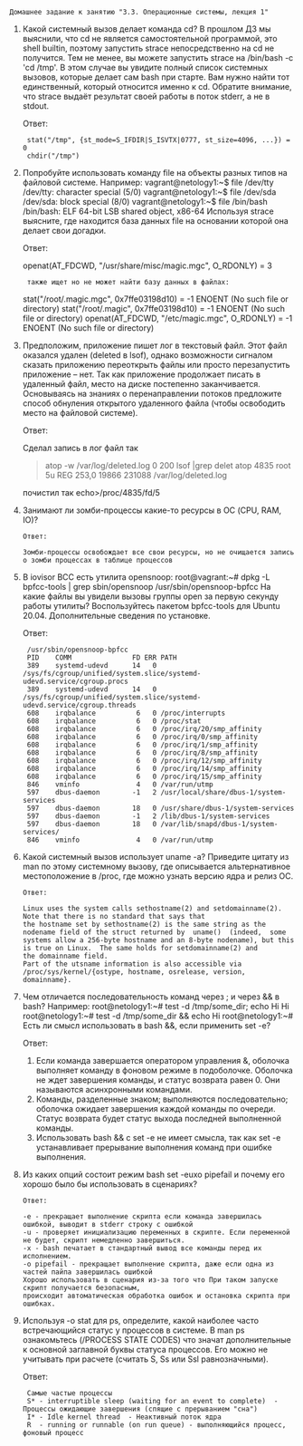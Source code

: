 	Домашнее задание к занятию "3.3. Операционные системы, лекция 1"

1. Какой системный вызов делает команда cd? В прошлом ДЗ мы выяснили, 
что cd не является самостоятельной программой, это shell builtin, 
поэтому запустить strace непосредственно на cd не получится. 
Тем не менее, вы можете запустить strace на /bin/bash -c 'cd /tmp'. 
В этом случае вы увидите полный список системных вызовов, которые делает сам bash при старте. 
Вам нужно найти тот единственный, который относится именно к cd. Обратите внимание, 
что strace выдаёт результат своей работы в поток stderr, а не в stdout.

	Ответ:
	
		stat("/tmp", {st_mode=S_IFDIR|S_ISVTX|0777, st_size=4096, ...}) = 0
		chdir("/tmp")
	
2. Попробуйте использовать команду file на объекты разных типов на файловой системе. Например:
vagrant@netology1:~$ file /dev/tty
/dev/tty: character special (5/0)
vagrant@netology1:~$ file /dev/sda
/dev/sda: block special (8/0)
vagrant@netology1:~$ file /bin/bash
/bin/bash: ELF 64-bit LSB shared object, x86-64
Используя strace выясните, где находится база данных file на основании которой она делает свои догадки.

	Ответ:
	
	openat(AT_FDCWD, "/usr/share/misc/magic.mgc", O_RDONLY) = 3
	
        также ищет но не может найти базу данных в файлах:
	stat("/root/.magic.mgc", 0x7ffe03198d10) = -1 ENOENT (No such file or directory)
	stat("/root/.magic", 0x7ffe03198d10)    = -1 ENOENT (No such file or directory)
	openat(AT_FDCWD, "/etc/magic.mgc", O_RDONLY) = -1 ENOENT (No such file or directory)
	
3. Предположим, приложение пишет лог в текстовый файл. Этот файл оказался удален (deleted в lsof), 
однако возможности сигналом сказать приложению переоткрыть файлы или просто перезапустить приложение – нет. 
Так как приложение продолжает писать в удаленный файл, место на диске постепенно заканчивается. 
Основываясь на знаниях о перенаправлении потоков предложите способ обнуления открытого удаленного файла (чтобы освободить место на файловой системе).

	Ответ:
	
	 Сделал запись в лог файл так 	
	 >atop -w /var/log/deleted.log 0 200
	lsof |grep delet
	atop      4835                          root    5u      REG              253,0    19866     231088 /var/log/deleted.log
	
	  почистил так
	echo>/proc/4835/fd/5
	
4. Занимают ли зомби-процессы какие-то ресурсы в ОС (CPU, RAM, IO)?

       Ответ: 
       
       Зомби-процессы освобождает все свои ресурсы, но не очищается запись о зомби процессах в таблице процессов
	
5. В iovisor BCC есть утилита opensnoop:
root@vagrant:~# dpkg -L bpfcc-tools | grep sbin/opensnoop
/usr/sbin/opensnoop-bpfcc
На какие файлы вы увидели вызовы группы open за первую секунду работы утилиты? 
Воспользуйтесь пакетом bpfcc-tools для Ubuntu 20.04. Дополнительные сведения по установке.

	Ответ:
	
		/usr/sbin/opensnoop-bpfcc
		PID    COMM               FD ERR PATH
		389    systemd-udevd      14   0 /sys/fs/cgroup/unified/system.slice/systemd-udevd.service/cgroup.procs
		389    systemd-udevd      14   0 /sys/fs/cgroup/unified/system.slice/systemd-udevd.service/cgroup.threads
		608    irqbalance          6   0 /proc/interrupts
		608    irqbalance          6   0 /proc/stat
		608    irqbalance          6   0 /proc/irq/20/smp_affinity
		608    irqbalance          6   0 /proc/irq/0/smp_affinity
		608    irqbalance          6   0 /proc/irq/1/smp_affinity
		608    irqbalance          6   0 /proc/irq/8/smp_affinity
		608    irqbalance          6   0 /proc/irq/12/smp_affinity
		608    irqbalance          6   0 /proc/irq/14/smp_affinity
		608    irqbalance          6   0 /proc/irq/15/smp_affinity
		846    vminfo              4   0 /var/run/utmp
		597    dbus-daemon        -1   2 /usr/local/share/dbus-1/system-services
		597    dbus-daemon        18   0 /usr/share/dbus-1/system-services
		597    dbus-daemon        -1   2 /lib/dbus-1/system-services
		597    dbus-daemon        18   0 /var/lib/snapd/dbus-1/system-services/
		846    vminfo              4   0 /var/run/utmp	

6. Какой системный вызов использует uname -a? Приведите цитату из man по этому системному вызову, где описывается альтернативное местоположение в /proc, где можно узнать версию ядра и релиз ОС.

       Ответ:
       
       Linux uses the system calls sethostname(2) and setdomainname(2).  Note that there is no standard that says that
       the hostname set by sethostname(2) is the same string as the nodename field of the struct returned by  uname()  (indeed,  some
       systems allow a 256-byte hostname and an 8-byte nodename), but this is true on Linux.  The same holds for setdomainname(2) and
       the domainname field.
       Part of the utsname information is also accessible via /proc/sys/kernel/{ostype, hostname, osrelease, version, domainname}.

7. Чем отличается последовательность команд через ; и через && в bash? Например:
root@netology1:~# test -d /tmp/some_dir; echo Hi
Hi
root@netology1:~# test -d /tmp/some_dir && echo Hi
root@netology1:~#
Есть ли смысл использовать в bash &&, если применить set -e?

	Ответ:
	
	1. Если команда завершается оператором управления &, оболочка выполняет команду в фоновом режиме в подоболочке.
		Оболочка не ждет завершения команды, и статус возврата равен 0. Они называются асинхронными командами.
	2. Команды, разделенные знаком; выполняются последовательно; оболочка ожидает завершения каждой команды по очереди. 
		Статус возврата будет статус выхода последней выполненной команды.
	3. Использовать bash && c set -e не имеет смысла, так как set -e устанавливает прерывание выполнения команд при ошибке выполнения.
	
8. Из каких опций состоит режим bash set -euxo pipefail и почему его хорошо было бы использовать в сценариях?

       Ответ:
       
       -e - прекращает выполнение скрипта если команда завершилась ошибкой, выводит в stderr строку с ошибкой
       -u - проверяет инициализацию переменных в скрипте. Если переменной не будет, скрипт немедленно завершиться.
       -x - bash печатает в стандартный вывод все команды перед их исполнением.
       -o pipefail - прекращает выполнение скрипта, даже если одна из частей пайпа завершилась ошибкой
       Хорошо использовать в сценария из-за того что При таком запуске скрипт получается безопасным, 
       происходит автоматическая обработка ошибок и остановка скрипта при ошибках.

9. Используя -o stat для ps, определите, какой наиболее часто встречающийся статус у процессов в системе. 
В man ps ознакомьтесь (/PROCESS STATE CODES) что значат дополнительные к основной заглавной буквы статуса процессов. 
Его можно не учитывать при расчете (считать S, Ss или Ssl равнозначными).

	Ответ:
	
		Самые частые процессы
		S* - interruptible sleep (waiting for an event to complete)  - Процессы ожидающие завершения (спящие с прерыванием "сна")
		I* - Idle kernel thread  - Неактивный поток ядра
		R  - running or runnable (on run queue) - выполняющийся процесс, фоновый процесс
